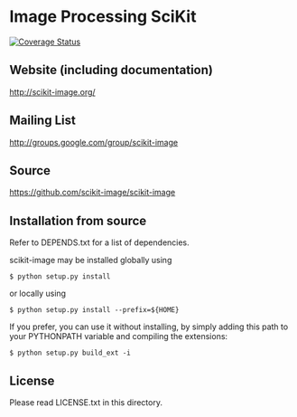 Image Processing SciKit
=======================

[![Coverage Status](https://img.shields.io/coveralls/scikit-image/scikit-image.svg)](https://coveralls.io/r/scikit-image/scikit-image?branch=master)

Website (including documentation)
---------------------------------
http://scikit-image.org/

Mailing List
------------
http://groups.google.com/group/scikit-image

Source
------
https://github.com/scikit-image/scikit-image

Installation from source
------------------------
Refer to DEPENDS.txt for a list of dependencies.

scikit-image may be installed globally using

    $ python setup.py install

or locally using

    $ python setup.py install --prefix=${HOME}

If you prefer, you can use it without installing, by simply adding
this path to your PYTHONPATH variable and compiling the extensions:

    $ python setup.py build_ext -i

License
-------
Please read LICENSE.txt in this directory.
